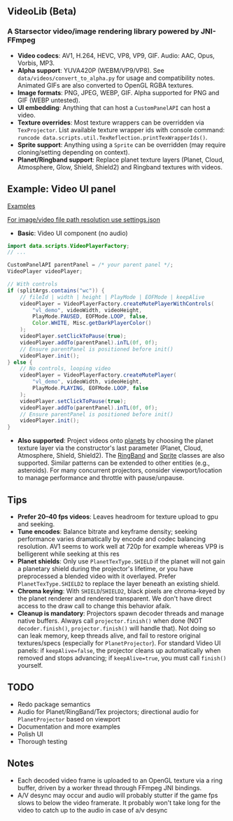 ## VideoLib (Beta)
### A Starsector video/image rendering library powered by JNI-FFmpeg

- **Video codecs**: AV1, H.264, HEVC, VP8, VP9, GIF. Audio: AAC, Opus, Vorbis, MP3.
- **Alpha support**: YUVA420P (WEBM/VP9/VP8). See `data/videos/convert_to_alpha.py` for usage and compatibility notes. Animated GIFs are also converted to OpenGL RGBA textures.
- **Image formats**: PNG, JPEG, WEBP, GIF. Alpha supported for PNG and GIF (WEBP untested).
- **UI embedding**: Anything that can host a `CustomPanelAPI` can host a video.
- **Texture overrides**: Most texture wrappers can be overridden via `TexProjector`. List available texture wrapper ids with console command: `runcode data.scripts.util.TexReflection.printTexWrapperIds()`.
- **Sprite support**: Anything using a `Sprite` can be overridden (may require cloning/setting depending on context).
- **Planet/Ringband support**: Replace planet texture layers (Planet, Cloud, Atmosphere, Glow, Shield, Shield2) and Ringband textures with videos.

## Example: Video UI panel

[Examples](./src/data/scripts/console/)

[For image/video file path resolution use settings.json](./data/config/settings.json)

- **Basic**: Video UI component (no audio)

```java
import data.scripts.VideoPlayerFactory;
// ...

CustomPanelAPI parentPanel = /* your parent panel */;
VideoPlayer videoPlayer;

// With controls
if (splitArgs.contains("wc")) {
    // fileId | width | height | PlayMode | EOFMode | keepAlive
    videoPlayer = VideoPlayerFactory.createMutePlayerWithControls(
        "vl_demo", videoWidth, videoHeight,
        PlayMode.PAUSED, EOFMode.LOOP, false,
        Color.WHITE, Misc.getDarkPlayerColor()
    );
    videoPlayer.setClickToPause(true);
    videoPlayer.addTo(parentPanel).inTL(0f, 0f);
    // Ensure parentPanel is positioned before init()
    videoPlayer.init();
} else {
    // No controls, looping video
    videoPlayer = VideoPlayerFactory.createMutePlayer(
        "vl_demo", videoWidth, videoHeight,
        PlayMode.PLAYING, EOFMode.LOOP, false
    );
    videoPlayer.setClickToPause(true);
    videoPlayer.addTo(parentPanel).inTL(0f, 0f);
    // Ensure parentPanel is positioned before init()
    videoPlayer.init();
}
```

- **Also supported**: Project videos onto [planets](./src/data/scripts/projector/PlanetProjector.java) by choosing the planet texture layer via the constructor's last parameter (Planet, Cloud, Atmosphere, Shield, Shield2). The [RingBand](./src/data/scripts/projector/RingBandProjector.java) and [Sprite](./src/data/scripts/projector/SpriteProjector.java) classes are also supported. Similar patterns can be extended to other entities (e.g., asteroids). For many concurrent projectors, consider viewport/location to manage performance and throttle with pause/unpause.

## Tips
- **Prefer 20–40 fps videos**: Leaves headroom for texture upload to gpu and seeking.
- **Tune encodes**: Balance bitrate and keyframe density; seeking performance varies dramatically by encode and codec balancing resolution. AV1 seems to work well at 720p for example whereas VP9 is belligerent while seeking at this res
- **Planet shields**: Only use `PlanetTexType.SHIELD` if the planet will not gain a planetary shield during the projector's lifetime, or you have preprocessed a blended video with it overlayed. Prefer `PlanetTexType.SHIELD2` to replace the layer beneath an existing shield.
- **Chroma keying**: With `SHIELD`/`SHIELD2`, black pixels are chroma-keyed by the planet renderer and rendered transparent. We don't have direct access to the draw call to change this behavior afaik.
- **Cleanup is mandatory**: Projectors spawn decoder threads and manage native buffers. Always call `projector.finish()` when done (NOT `decoder.finish()`, `projector.finish()` will handle that). Not doing so can leak memory, keep threads alive, and fail to restore original textures/specs (especially for `PlanetProjector`). For standard Video UI panels: if `keepAlive=false`, the projector cleans up automatically when removed and stops advancing; if `keepAlive=true`, you must call `finish()` yourself.

## TODO
- Redo package semantics
- Audio for Planet/RingBand/Tex projectors; directional audio for `PlanetProjector` based on viewport
- Documentation and more examples
- Polish UI
- Thorough testing

## Notes
- Each decoded video frame is uploaded to an OpenGL texture via a ring buffer, driven by a worker thread through FFmpeg JNI bindings.
- A/V desync may occur and audio will probably stutter if the game fps slows to below the video framerate. It probably won't take long for the video to catch up to the audio in case of a/v desync